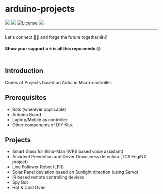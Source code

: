 # arduino-projects
![](https://img.shields.io/badge/Release-V1.0.0-blue.svg) ![](https://img.shields.io/badge/Build-Stable-green.svg) [![License](https://img.shields.io/badge/License-Apache%202.0-red.svg)](https://opensource.org/licenses/Apache-2.0) ![](https://img.shields.io/badge/By-Abhishek%20Sarkar-red.svg?style=social&logo=appveyor)

------------
Let's connect 👨‍💻 and forge the future together.😁✌

**Show your support a :star: is all this repo needs** :smile:
<br><br>

## Introduction
Codes of Projects based on Arduino Micro-controller.

## Prerequisites
 - Bots (wherever applicable)
 - Arduino Board
 - Laptop/Mobile as controller
 - Other components of DIY Kits.

## Projects
 - Smart Glass for Blind-Man (IVRS based voice assistant)
 - Accident Prevention and Driver Drowsiness detection (TCS EngiNX project)
 - Line Follower Robot (LFR)
 - Solar Panel deviation based on Sunlight direction (using Servo)
 - IR based remote controlling devices
 - Spy Bot
 - Hot & Cold Oven 
